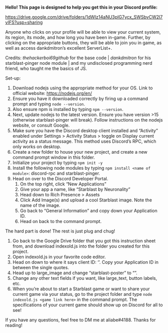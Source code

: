 **Hello! This page is designed to help you get this in your Discord profile:**

https://drive.google.com/drive/folders/1dWlz14aNU3pIG7ycx_SWSbvCW2l7vIFS?usp=sharing

Anyone who clicks on your profile will be able to view your current system, its region, its mode, and how long you have been in-game. Further, by clicking on the appropriate buttons, they will be able to join you in game, as well as access dankdmitron’s excellent ServerList+.

Credits:
*thehackerboi69github* for the base code | 
*dankdmitron* for his starblast-pinger node module | 
and my undisclosed programming nerd friend, who taught me the basics of JS.

Set-up:

1. Download nodejs using the appropriate method for your OS. Link to official website: https://nodejs.org/en/
2. Ensure you have it downloaded correctly by firing up a command prompt and typing `node --version`.
3. Also ensure npm is installed by typing `npm --version`.
4. Next, update nodejs to the latest version. Ensure you have version >15 (otherwise starblast-pinger will break). Follow instructions on the nodejs website, or consult Google.
5. Make sure you have the Discord desktop client installed and “Activity” enabled under Settings > Activity Status > toggle on Display current activity as a status message. This method uses Discord’s RPC, which only works on desktop.
6. Create a new folder to house your new project, and create a new command prompt window in this folder.
7. Initialize your project by typing `npm init -y`
8. Install the following node modules by typing `npm install <name of module>`: discord-rpc and starblast-pinger.
9. Head on over to the Discord Developer Portal.
   1. On the top right, click “New Applications”
   2. Give your app a name, like “Starblast by Neuronality”
   3. Head down to Rich Presence > Assets
   4. Click Add Image(s) and upload a cool Starblast image. Note the name of the image.
   5. Go back to “General Information” and copy down your Application ID.
   6. Head on back to the command prompt.


The hard part is done! The rest is just plug and chug!

1. Go back to the Google Drive folder that you got this instruction sheet from, and download indexold.js into the folder you created for this project.
2. Open indexold.js in your favorite code editor.
3. Head on down to where it says client ID: ‘’. Copy your Application ID in between the single quotes.
4. Head up to large_image and change “starblast-poster” to “<name of picture you uploaded>”.
5. Change any other text fields if you want, like large_text, button labels, etc.
6. When you’re about to start a Starblast game or want to share your current game via your status, go to the project folder and type `node indexold.js <game link here>` in the command prompt. The specifications of your current game should show up on Discord for all to see!

If you have any questions, feel free to DM me at aliabe#4188. Thanks for reading!
